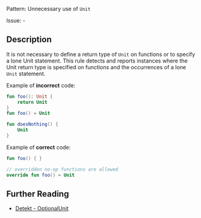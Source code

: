 Pattern: Unnecessary use of `Unit`

Issue: -

## Description

It is not necessary to define a return type of `Unit` on functions or to specify a lone Unit statement. This rule detects and reports instances where the Unit return type is specified on functions and the occurrences of a lone `Unit` statement.

Example of **incorrect** code:

```kotlin
fun foo(): Unit {
    return Unit 
}
fun foo() = Unit

fun doesNothing() {
    Unit
}

```

Example of **correct** code:

```kotlin
fun foo() { }

// overridden no-op functions are allowed
override fun foo() = Unit

```

## Further Reading

* [Detekt - OptionalUnit](https://arturbosch.github.io/detekt/style.html#optionalunit)